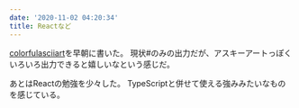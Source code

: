 ```yaml
---
date: '2020-11-02 04:20:34'
title: Reactなど
---
```


[colorfulasciiart](https://github.com/cordx56/colorfulasciiart)を早朝に書いた。
現状#のみの出力だが、アスキーアートっぽくいろいろ出力できると嬉しいなという感じだ。

あとはReactの勉強を少々した。
TypeScriptと併せて使える強みみたいなものを感じている。